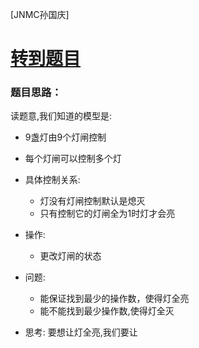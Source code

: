 [JNMC孙国庆]
# [转到题目](https://ac.nowcoder.com/acm/contest/98985/E)

### 题目思路：
读题意,我们知道的模型是:
- 9盏灯由9个灯闸控制
- 每个灯闸可以控制多个灯
- 具体控制关系:
  - 灯没有灯闸控制默认是熄灭
  - 只有控制它的灯闸全为1时灯才会亮
- 操作:
  - 更改灯闸的状态
- 问题:
  - 能保证找到最少的操作数，使得灯全亮
  - 能不能找到最少操作数,使得灯全灭 

- 思考: 要想让灯全亮,我们要让